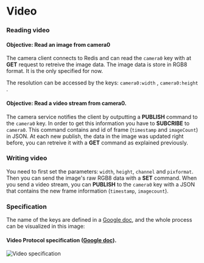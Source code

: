 # Video

### Reading video

#### Objective: Read an image from camera0 

The camera client connects to Redis and can read the `camera0`  key with at **GET** request to retreive the image data. The image data is store in RGB8 format. It is the only specified for now. 

The resolution can be accessed by the keys: `camera0:width` , `camera0:height` . 

#### Objective: Read a video stream from camera0. 

The camera service notifies the client by outputting a **PUBLISH** command to the `camera0` key. In order to get this information you have to **SUBCRIBE** to `camera0`. This command contains and id of frame \(`timestamp` and `imageCount`\) in JSON. At each new publish, the data in the image was updated right before, you can retreive it with a **GET** command as explained previously.

### Writing video

You need to first set the parameters:  `width`, `height`, `channel` and `pixformat`. Then you can send the image's raw RGB8 data with a **SET** command. When you send a video stream, you can **PUBLISH**  to the `camera0`  key with a JSON that contains the new frame information \(`timestamp`, `imagecount`\). 

### Specification

The name of the keys are defined in a [Google doc](https://docs.google.com/spreadsheets/d/1BCS4Yxje_Yz82fS1PnsAINnBOYi7MSG-mXJhTcbdIEI/edit?usp=sharing), and the whole process can be visualized in this image: 

#### Video Protocol specification \([Google doc](https://docs.google.com/spreadsheets/d/1BCS4Yxje_Yz82fS1PnsAINnBOYi7MSG-mXJhTcbdIEI/edit?usp=sharing%20)\). 

![Video specification](https://www.lucidchart.com/publicSegments/view/2d875a36-225a-4d61-88c0-1680673c4286/image.png)









